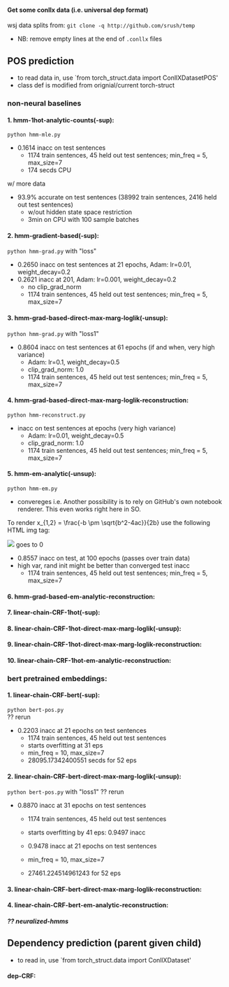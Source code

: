 #### Get some conllx data (i.e. universal dep format)
wsj data splits from: `git clone -q http://github.com/srush/temp`  
- NB: remove empty lines at the end of `.conllx` files
>
## POS prediction
- to read data in, use `from torch_struct.data import ConllXDatasetPOS'
- class def is modified from orignial/current torch-struct 

### non-neural baselines

#### 1. hmm-1hot-analytic-counts(-sup): 
`python hmm-mle.py`  
- 0.1614 inacc on test sentences 
    - 1174 train sentences, 45 held out test sentences; min_freq = 5, max_size=7
    - 174 secds CPU
>
w/ more data
- 93.9% accurate on test sentences (38992 train sentences, 2416 held out test sentences)  
    - w/out hidden state space restriction 
    - 3min on CPU with 100 sample batches

#### 2. hmm-gradient-based(-sup): 
`python hmm-grad.py` with "loss"
- 0.2650 inacc on test sentences at 21 epochs, Adam: lr=0.01, weight_decay=0.2
- 0.2621 inacc at 201, Adam: lr=0.001, weight_decay=0.2
    - no clip_grad_norm
    - 1174 train sentences, 45 held out test sentences; min_freq = 5, max_size=7

#### 3. hmm-grad-based-direct-max-marg-loglik(-unsup): 
`python hmm-grad.py` with "loss1"
-  0.8604 inacc on test sentences at 61 epochs (if and when, very high variance)
    - Adam: lr=0.1, weight_decay=0.5
    - clip_grad_norm: 1.0
    - 1174 train sentences, 45 held out test sentences; min_freq = 5, max_size=7

#### 4. hmm-grad-based-direct-max-marg-loglik-reconstruction: 
`python hmm-reconstruct.py` 
- inacc on test sentences at  epochs (very high variance)
    - Adam: lr=0.01, weight_decay=0.5
    - clip_grad_norm: 1.0
    - 1174 train sentences, 45 held out test sentences; min_freq = 5, max_size=7

#### 5. hmm-em-analytic(-unsup): 
`python hmm-em.py` 
- convereges i.e. Another possibility is to rely on GitHub's own notebook renderer. This even works right here in SO.

To render x_{1,2} = \frac{-b \pm \sqrt{b^2-4ac}}{2b} use the following HTML img tag:

<img src="https://render.githubusercontent.com/render/math?math= loglik|_{\theta^{old}} - loglik|_{\theta^{old}}"> goes to 0 
- 0.8557 inacc on test, at 100 epochs (passes over train data)
- high var, rand init might be better than converged test inacc
    - 1174 train sentences, 45 held out test sentences; min_freq = 5, max_size=7

#### 6. hmm-grad-based-em-analytic-reconstruction: 


>

#### 7. linear-chain-CRF-1hot(-sup): 

#### 8. linear-chain-CRF-1hot-direct-max-marg-loglik(-unsup): 


#### 9. linear-chain-CRF-1hot-direct-max-marg-loglik-reconstruction: 


#### 10. linear-chain-CRF-1hot-em-analytic-reconstruction: 



### bert pretrained embeddings:  

#### 1. linear-chain-CRF-bert(-sup): 
`python bert-pos.py`  
?? rerun
- 0.2203 inacc at 21 epochs on test sentences 
    - 1174 train sentences, 45 held out test sentences
    - starts overfitting at 31 eps
    - min_freq = 10, max_size=7
    - 28095.17342400551 secds for 52 eps

#### 2. linear-chain-CRF-bert-direct-max-marg-loglik(-unsup): 
`python bert-pos.py` with "loss1"
?? rerun
- 0.8870 inacc at 31 epochs on test sentences
    - 1174 train sentences, 45 held out test sentences

    - starts overfitting by 41 eps: 0.9497 inacc
    - 0.9478 inacc at 21 epochs on test sentences 
    - min_freq = 10, max_size=7
    - 27461.224514961243 for 52 eps

#### 3. linear-chain-CRF-bert-direct-max-marg-loglik-reconstruction: 


#### 4. linear-chain-CRF-bert-em-analytic-reconstruction: 


> 
##### ?? neuralized-hmms

>

## Dependency prediction (parent given child)
- to read in, use `from torch_struct.data import ConllXDataset'

#### dep-CRF: 